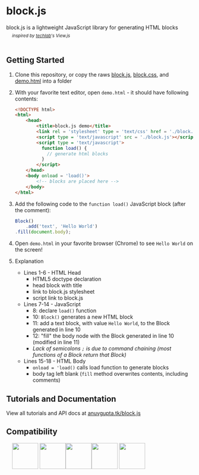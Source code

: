 # block.js
block.js is a lightweight JavaScript library for generating HTML blocks  
&nbsp;&nbsp;&nbsp;&nbsp;<sub>*inspired by [techlab](https://github.com/techlabeducation)'s View.js*</sub>  
&nbsp;  
  
## Getting Started
1. Clone this repository, or copy the raws [block.js](https://raw.githubusercontent.com/anuvgupta/block.js/master/block.js),  [block.css](https://raw.githubusercontent.com/anuvgupta/block.js/master/block.css), and [demo.html](https://raw.githubusercontent.com/anuvgupta/block.js/master/demo.html) into a folder
2. With your favorite text editor, open `demo.html` - it should have following contents:

    ```html
    <!DOCTYPE html>  
    <html>
        <head>
            <title>block.js demo</title>
            <link rel = 'stylesheet' type = 'text/css' href = './block.css'>
            <script type = 'text/javascript' src = './block.js'></script>
            <script type = 'text/javascript'>
              function load() {
                // generate html blocks
              }
            </script>
        </head>
        <body onload = 'load()'>
            <!-- blocks are placed here -->
        </body>
    </html>
    ```
3. Add the following code to the `function load()` JavaScript block (after the comment):

    ```javascript
    Block()
        .add('text', 'Hello World')
    .fill(document.body);
    ```
4. Open `demo.html` in your favorite browser (Chrome) to see `Hello World` on the screen!
5. Explanation
    - Lines 1-6 - HTML Head
        - HTML5 doctype declaration
        - head block with title
        - link to block.js stylesheet
        - script link to block.js
    - Lines 7-14 - JavaScript
        - 8: declare `load()` function
        - 10: `Block()` generates a new HTML block
        - 11: add a text block, with value `Hello World`, to the Block generated in line 10
        - 12: "fill" the body node with the Block generated in line 10 (modified in line 11)
        - *Lack of semicolons `;` is due to command chaining (most functions of a Block return that Block)*
    - Lines 15-18 - HTML Body
        - `onload = 'load()` calls load function to generate blocks
        - body tag left blank (`fill` method overwrites contents, including comments)
  
## Tutorials and Documentation
View all tutorials and API docs at [anuvgupta.tk/block.js](https://anuvgupta.tk/block.js)

## Compatibility
&nbsp;&nbsp;&nbsp;&nbsp;<img src = 'https://raw.githubusercontent.com/anuvgupta/block.js/img/jQueryB.png' width = '70px'/>
<img src = 'https://raw.githubusercontent.com/anuvgupta/block.js/img/html5.png' width = '70px'/><img src = 'https://raw.githubusercontent.com/anuvgupta/block.js/img/css3.png' width = '70px'/><img src = 'https://raw.githubusercontent.com/anuvgupta/block.js/img/js5.png' width = '70px'/>
<img src = 'https://raw.githubusercontent.com/anuvgupta/block.js/img/angular.png' width = '70px'/>

